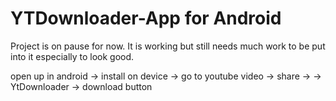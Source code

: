 # YTDownloader-App for Android
Project is on pause for now. It is working but still needs much work to be put into it especially to look good.

open up in android -> install on device -> go to youtube video -> share -> -> YtDownloader -> download button
